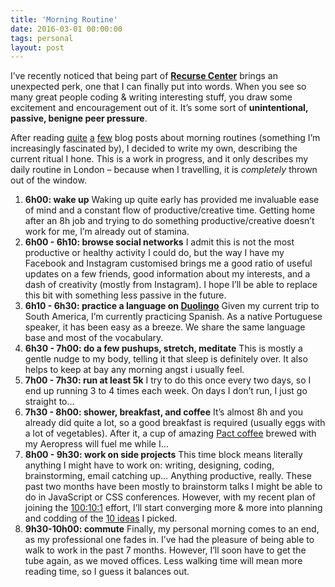 ```yaml
---
title: 'Morning Routine'
date: 2016-03-01 00:00:00 
tags: personal
layout: post
---
```

I’ve recently noticed that being part of [**Recurse Center**](https://recurse.com/apply) brings an unexpected perk, one that I can finally put into words. When you see so many great people coding & writing interesting stuff, you draw some excitement and encouragement out of it. It’s some sort of **unintentional, passive, benigne peer pressure**.

After reading [quite](http://simplyahmazing.github.io/writing/meta/2015/05/12/morning-routine.html) [a](https://writing.natwelch.com/post/538) [few](https://lunacodes.wordpress.com/2016/02/27/organizing-chaos/) blog posts about morning routines (something I’m increasingly fascinated by), I decided to write my own, describing the current ritual I hone. This is a work in progress, and it only describes my daily routine in London – because when I travelling, it is _completely_ thrown out of the window.

1. __6h00: wake up__
Waking up quite early has provided me invaluable ease of mind and a constant flow of productive/creative time. Getting home after an 8h job and trying to do something productive/creative doesn’t work for me, I’m already out of stamina.
1. __6h00 - 6h10: browse social networks__
I admit this is not the most productive or healthy activity I could do, but the way I have my Facebook and Instagram customised brings me a good ratio of useful updates on a few friends, good information about my interests, and a dash of creativity (mostly from Instagram). I hope I’ll be able to replace this bit with something less passive in the future.
1. __6h10 - 6h30: practice a language on [Duolingo](https://duolingo.com)__
Given my current trip to South America, I’m currently practicing Spanish. As a native Portuguese speaker, it has been easy as a breeze. We share the same language base and most of the vocabulary.
1. __6h30 - 7h00: do a few pushups, stretch, meditate__
This is mostly a gentle nudge to my body, telling it that sleep is definitely over. It also helps to keep at bay any morning angst i usually feel.
1. __7h00 - 7h30: run at least 5k__
I try to do this once every two days, so I end up running 3 to 4 times each week. On days I don’t run, I just go straight to…
1. __7h30 - 8h00: shower, breakfast, and coffee__
It’s almost 8h and you already did quite a lot, so a good breakfast is required (usually eggs with a lot of vegetables). After it, a cup of amazing [Pact coffee](http://pactcoffee.com/?voucher=GNCLMORAIS@tw) brewed with my Aeropress will fuel me while I…
1. __8h00 - 9h30: work on side projects__
This time block means literally anything I might have to work on: writing, designing, coding, brainstorming, email catching up… Anything productive, really. These past two months have been mostly to brainstorm talks I might be able to do in JavaScript or CSS conferences. However, with my recent plan of joining the [100:10:1](http://gnclmorais.com/blog/100101/) effort, I’ll start converging more & more into planning and codding of the [10 ideas](http://gnclmorais.com/blog/100101-part-ii/) I picked.
1. __9h30-10h00: commute__
Finally, my personal morning comes to an end, as my professional one fades in. I’ve had the pleasure of being able to walk to work in the past 7 months. However, I’ll soon have to get the tube again, as we moved offices. Less walking time will mean more reading time, so I guess it balances out.
